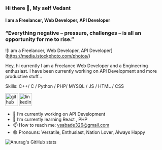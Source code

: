 ### Hi there 👋, My self Vedant
#### I am a Freelancer, Web Developer, API Developer

###  “Everything negative – pressure, challenges – is all an opportunity for me to rise.” 
![I am a Freelancer, Web Developer, API Developer] (https://media.istockphoto.com/photos/)

<!-- (https://arturssmirnovs.github.io/github-profile-readme-generator/images/banner.png) -->

Hey, hi currently I am a Freelance Web Developer and a Engineering enthusiast. I have been currently working on API Development and more productive stuff...

Skills: C++/ C  / Python  / PHP/ MYSQL / JS / HTML / CSS


[<img src='https://cdn.jsdelivr.net/npm/simple-icons@3.0.1/icons/github.svg' alt='github' height='40'>](https://github.com/vedant151)  [<img src='https://cdn.jsdelivr.net/npm/simple-icons@3.0.1/icons/linkedin.svg' alt='linkedin' height='40'>](https://www.linkedin.com/in/vedantsabde/)  

- 🔭 I’m currently working on API Development 
- 🌱 I’m currently learning React , PHP  
- 📫 How to reach me: vsabade326@gmail.com 
- 😄 Pronouns: Versatile, Enthusiast, Nation Lover, Always Happy 











![Anurag's GitHub stats](https://github-readme-stats.vercel.app/api?username=vedant151&show_icons=true&theme=radical)





